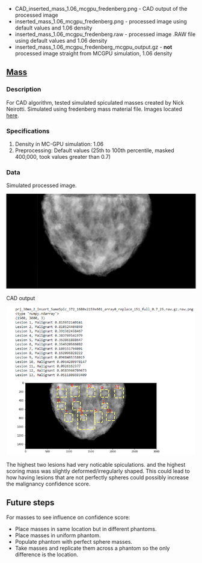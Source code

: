 * CAD_inserted_mass_1.06_mcgpu_fredenberg.png - CAD output of the processed image
* inserted_mass_1.06_mcgpu_fredenberg.png - processed image using default values and 1.06 density
* inserted_mass_1.06_mcgpu_fredenberg.raw - processed image .RAW file using default values and 1.06 density
* inserted_mass_1.06_mcgpu_fredenberg_mcgpu_output.gz - **not** processed image straight from MCGPU simulation, 1.06 density


## [Mass](https://github.com/marianqian/cluster_generation_data#mass)
### Description
For CAD algorithm, tested simulated spiculated masses created by Nick Neirotti. Simulated using fredenberg mass material file. Images located [here](https://github.com/marianqian/cluster_generation_data/tree/master/mass). 
### Specifications
1. Density in MC-GPU simulation: 1.06
2. Preprocessing: Default values (25th to 100th percentile, masked 400,000, took values greater than 0.7) 

### Data
Simulated processed image.

![image](../mass/inserted_mass_1.6_mcgpu_fredenberg.png) 

CAD output 

![image](../mass/CAD_inserted_mass_1.6_mcgpu_fredenberg.png) 

The highest two lesions had very noticable spiculations. and the highest scoring mass was slightly deformed/irregularly shaped. This could lead to how having lesions that are not perfectly spheres could possibly increase the malignancy confidence score. 

## Future steps
For masses to see influence on confidence score:
* Place masses in same location but in different phantoms.
* Place masses in uniform phantom.
* Populate phantom with perfect sphere masses.
* Take masses and replicate them across a phantom so the only difference is the location. 

